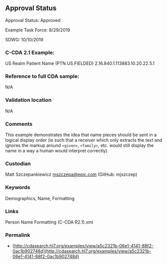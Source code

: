 ## Approval Status

Approval Status: Approved

Example Task Force: 8/29/2019

SDWG: 10/10/2019

### C-CDA 2.1 Example:

US Realm Patient Name (PTN.US.FIELDED) 2.16.840.1.113883.10.20.22.5.1

### Reference to full CDA sample:

N/A
### Validation location

N/A
### Comments

This example demonstrates the idea that name pieces should be sent in a logical display order (ie such that a receiver which only extracts the text and ignores the markup around `<given>`, `<family>`, etc. would still display the name in a way a human would interpret correctly).
### Custodian

Matt Szczepankiewicz mszczepa@epic.com (GitHub: mjszczep)

### Keywords

Demographics, Name, Formatting

### Links

Person Name Formatting (C-CDA R2.1).xml


### Permalink 

* [http://cdasearch.hl7.org/examples/view/a5c2321b-06e1-4141-88f2-0ac1b902748d](http://cdasearch.hl7.org/examples/view/a5c2321b-06e1-4141-88f2-0ac1b902748d)
